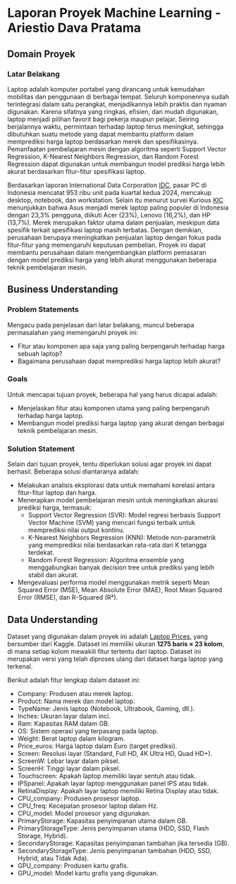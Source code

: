 # Laporan Proyek Machine Learning - Ariestio Dava Pratama
## Domain Proyek
### Latar Belakang
Laptop adalah komputer portabel yang dirancang untuk kemudahan mobilitas dan penggunaan di berbagai tempat. Seluruh komponennya sudah terintegrasi dalam satu perangkat, menjadikannya lebih praktis dan nyaman digunakan. Karena sifatnya yang ringkas, efisien, dan mudah digunakan, laptop menjadi pilihan favorit bagi pekerja maupun pelajar. Seiring berjalannya waktu, permintaan terhadap laptop terus meningkat, sehingga dibutuhkan suatu metode yang dapat membantu platform dalam memprediksi harga laptop berdasarkan merek dan spesifikasinya. Pemanfaatan pembelajaran mesin dengan algoritma seperti Support Vector Regression, K-Nearest Neighbors Regression, dan Random Forest Regression dapat digunakan untuk membangun model prediksi harga lebih akurat berdasarkan fitur-fitur spesifikasi laptop.

Berdasarkan laporan International Data Corporation [IDC](https://www.idc.com/getdoc.jsp?containerId=prAP52599624), pasar PC di Indonesia mencatat 953 ribu unit pada kuartal kedua 2024, mencakup desktop, notebook, dan workstation. Selain itu menurut survei Kurious [KIC](https://databoks.katadata.co.id/-/statistik/3b8142e85a411d7/kurious-kic-asus-jadi-merek-laptop-yang-paling-banyak-digunakan-konsumen-indonesia?utm_source=chatgpt.com) menunjukkan bahwa Asus menjadi merek laptop paling populer di Indonesia dengan 23,3% pengguna, diikuti Acer (23%), Lenovo (16,2%), dan HP (13,7%). Merek merupakan faktor utama dalam penjualan, meskipun data spesifik terkait spesifikasi laptop masih terbatas. Dengan demikian, perusahaan berupaya meningkatkan penjualan laptop dengan fokus pada fitur-fitur yang memengaruhi keputusan pembelian. Proyek ini dapat membantu perusahaan dalam mengembangkan platform pemasaran dengan model prediksi harga yang lebih akurat menggunakan beberapa teknik pembelajaran mesin.

## Business Understanding
### Problem Statements 
Mengacu pada penjelasan dari latar belakang, muncul beberapa permasalahan yang memengaruhi proyek ini:
- Fitur atau komponen apa saja yang paling berpengaruh terhadap harga sebuah laptop?
- Bagaimana perusahaan dapat memprediksi harga laptop lebih akurat?
### Goals
Untuk mencapai tujuan proyek, beberapa hal yang harus dicapai adalah: 
- Menjelaskan fitur atau komponen utama yang paling berpengaruh terhadap harga laptop.
- Membangun model prediksi harga laptop yang akurat dengan berbagai teknik pembelajaran mesin.
### Solution Statement
Selain dari tujuan proyek, tentu diperlukan solusi agar proyek ini dapat berhasil. Beberapa solusi diantaranya adalah:
- Melakukan analisis eksplorasi data untuk memahami korelasi antara fitur-fitur laptop dan harga.  
- Menerapkan model pembelajaran mesin untuk meningkatkan akurasi prediksi harga, termasuk:  
  - Support Vector Regression (SVR): Model regresi berbasis Support Vector Machine (SVM) yang mencari fungsi terbaik untuk memprediksi nilai output kontinu.  
  - K-Nearest Neighbors Regression (KNN): Metode non-parametrik yang memprediksi nilai berdasarkan rata-rata dari K tetangga terdekat.  
  - Random Forest Regression: Algoritma ensemble yang menggabungkan banyak decision tree untuk prediksi yang lebih stabil dan akurat.  
- Mengevaluasi performa model menggunakan metrik seperti Mean Squared Error (MSE), Mean Absolute Error (MAE), Root Mean Squared Error (RMSE), dan R-Squared (R²).

## Data Understanding
Dataset yang digunakan dalam proyek ini adalah [Laptop Prices](https://www.kaggle.com/datasets/owm4096/laptop-prices), yang bersumber dari Kaggle. Dataset ini memiliki ukuran **1275 baris × 23 kolom**, di mana setiap kolom mewakili fitur tertentu dari laptop. Dataset ini merupakan versi yang telah diproses ulang dari dataset harga laptop yang terkenal.  

Berikut adalah fitur lengkap dalam dataset ini:
- Company: Produsen atau merek laptop.  
- Product: Nama merek dan model laptop.  
- TypeName: Jenis laptop (Notebook, Ultrabook, Gaming, dll.).  
- Inches: Ukuran layar dalam inci.  
- Ram: Kapasitas RAM dalam GB.  
- OS: Sistem operasi yang terpasang pada laptop.  
- Weight: Berat laptop dalam kilogram.  
- Price_euros: Harga laptop dalam Euro (target prediksi).  
- Screen: Resolusi layar (Standard, Full HD, 4K Ultra HD, Quad HD+).  
- ScreenW: Lebar layar dalam piksel.  
- ScreenH: Tinggi layar dalam piksel.  
- Touchscreen: Apakah laptop memiliki layar sentuh atau tidak.  
- IPSpanel: Apakah layar laptop menggunakan panel IPS atau tidak.  
- RetinaDisplay: Apakah layar laptop memiliki Retina Display atau tidak.  
- CPU_company: Produsen prosesor laptop.  
- CPU_freq: Kecepatan prosesor laptop dalam Hz.  
- CPU_model: Model prosesor yang digunakan.  
- PrimaryStorage: Kapasitas penyimpanan utama dalam GB.  
- PrimaryStorageType: Jenis penyimpanan utama (HDD, SSD, Flash Storage, Hybrid).  
- SecondaryStorage: Kapasitas penyimpanan tambahan jika tersedia (GB).  
- SecondaryStorageType: Jenis penyimpanan tambahan (HDD, SSD, Hybrid, atau Tidak Ada).  
- GPU_company: Produsen kartu grafis.  
- GPU_model: Model kartu grafis yang digunakan.  
